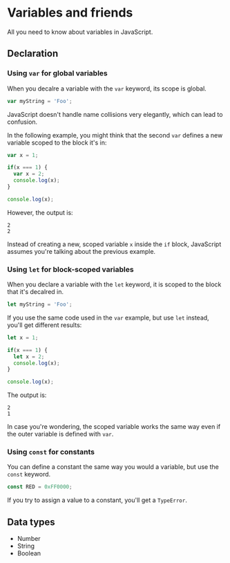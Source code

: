 # Variables and friends

All you need to know about variables in JavaScript.

## Declaration

### Using `var` for global variables

When you decalre a variable with the `var` keyword, its scope is global.

```javascript
var myString = 'Foo';
```

JavaScript doesn't handle name collisions very elegantly, which can lead to confusion.

In the following example, you might think that the second `var` defines a new variable
scoped to the block it's in:

```javascript
var x = 1;

if(x === 1) {
  var x = 2;
  console.log(x);
}

console.log(x);
```

However, the output is:

```
2
2
```

Instead of creating a new, scoped variable `x` inside the `if` block, JavaScript
assumes you're talking about the previous example.

### Using `let` for block-scoped variables

When you declare a variable with the `let` keyword, it is scoped to the block that it's
decalred in.

```javascript
let myString = 'Foo';
```

If you use the same code used in the `var` example, but use `let` instead, you'll get
different results:

```javascript
let x = 1;

if(x === 1) {
  let x = 2;
  console.log(x);
}

console.log(x);
```

The output is:

```
2
1
```

In case you're wondering, the scoped variable works the same way even if the outer variable
is defined with `var`.

### Using `const` for constants

You can define a constant the same way you would a variable, but use the `const` keyword.

```javascript
const RED = 0xFF0000;
```

If you try to assign a value to a constant, you'll get a `TypeError`.

## Data types

-   Number
-   String
-   Boolean


